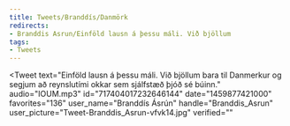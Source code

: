 ```yaml
---
title: Tweets/Branddís/Danmörk
redirects:
- Branddis Asrun/Einföld lausn á þessu máli. Við bjöllum
tags:
- Tweets
---
```


<Tweet
text="Einföld lausn á þessu máli. Við bjöllum bara til Danmerkur og segjum að reynslutími okkar sem sjálfstæð þjóð sé búinn."
audio="IOUM.mp3"
id="717404017232646144"
date="1459877421000"
favorites="136"
user_name="Branddís Ásrún"
handle="Branddis_Asrun"
user_picture="Tweet-Branddis_Asrun-vfvk14.jpg"
verified=""
></Tweet>


